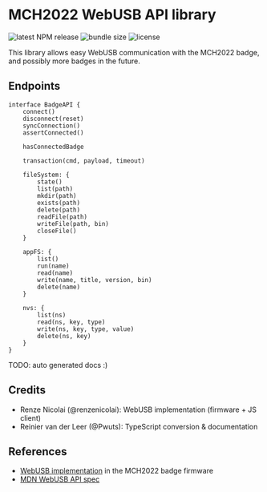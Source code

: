 # MCH2022 WebUSB API library
![latest NPM release](https://img.shields.io/npm/v/@badge.team/badge-webusb?style=flat-square)
![bundle size](https://img.shields.io/bundlephobia/min/@badge.team/badge-webusb?style=flat-square)
![license](https://img.shields.io/github/license/badgeteam/mch2022-webusb-lib?style=flat-square)

This library allows easy WebUSB communication with the MCH2022 badge, and possibly
more badges in the future.

## Endpoints
```TS
interface BadgeAPI {
    connect()
    disconnect(reset)
    syncConnection()
    assertConnected()

    hasConnectedBadge

    transaction(cmd, payload, timeout)

    fileSystem: {
        state()
        list(path)
        mkdir(path)
        exists(path)
        delete(path)
        readFile(path)
        writeFile(path, bin)
        closeFile()
    }

    appFS: {
        list()
        run(name)
        read(name)
        write(name, title, version, bin)
        delete(name)
    }

    nvs: {
        list(ns)
        read(ns, key, type)
        write(ns, key, type, value)
        delete(ns, key)
    }
}
```
TODO: auto generated docs :)

## Credits
* Renze Nicolai (@renzenicolai): WebUSB implementation (firmware + JS client)
* Reinier van der Leer (@Pwuts): TypeScript conversion & documentation

## References
* [WebUSB implementation] in the MCH2022 badge firmware
* [MDN WebUSB API spec](https://developer.mozilla.org/en-US/docs/Web/API/WebUSB_API)

[WebUSB implementation]: https://github.com/badgeteam/mch2022-firmware-esp32/blob/master/main/webusb.c
